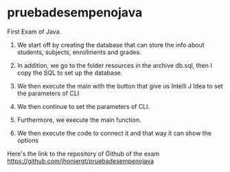 # pruebadesempenojava

First Exam of Java.

1. We start off by creating the database that can store the info about students, subjects, enrollments and grades.

2. In addition, we go to the folder resources in the archive db.sql, then I copy the SQL to set up the database.

2. We then execute the main with the button that give us Intelli J Idea to set the parameters of CLI

3. We then continue to set the parameters of CLI.

4. Furthermore, we execute the main function.

5. We then execute the code to connect it and that way it can show the options


Here's the link to the repository of Github of the exam https://github.com/jhoniergt/pruebadesempenojava
